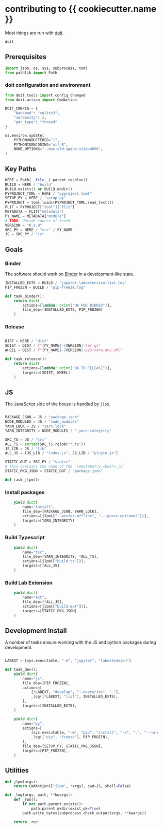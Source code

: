 # contributing to {{ cookiecutter.name }}

Most things are run with [doit](https://github.com/pydoit/doit).

```bash
doit
```

## Prerequisites

```py
import json, os, sys, subprocess, toml
from pathlib import Path
```


### doit configuration and environment

```py
from doit.tools import config_changed
from doit.action import CmdAction

DOIT_CONFIG = {
    "backend": "sqlite3",
    "verbosity": 2,
    "par_type": "thread"
}

os.environ.update(
    PYTHONUNBUFFERED="1",
    PYTHONIOENCODING="utf-8",
    NODE_OPTIONS="--max-old-space-size=4096",
)
```

## Key Paths

```py
HERE = Path(__file__).parent.resolve()
BUILD = HERE / "build"
BUILD.exists() or BUILD.mkdir()
PYPROJECT_TOML = HERE / "pyproject.toml"
SETUP_PY = HERE / "setup.py"
PYPROJECT = toml.loads(PYPROJECT_TOML.read_text())
FLIT = PYPROJECT["tool"]["flit"]
METADATA = FLIT["metadata"]
PY_NAME = METADATA["module"]
# TODO: decide source of truth
VERSION = "0.1.0"
SRC_PY = HERE / "src" / PY_NAME
JS = SRC_PY / "js"
```

## Goals

### Binder
The software should work on [Binder](https://mybinder.org) in a development-like
state.

```py
INSTALLED_EXTS = BUILD / "jupyter-labextension-list.log"
PIP_FROZEN = BUILD / "pip-freeze.log"

def task_binder():
    return dict(
        actions=[lambda: print("OK FOR BINDER")],
        file_dep=[INSTALLED_EXTS, PIP_FROZEN]
    )
```

### Release

```py

DIST = HERE / "dist"
SDIST = DIST / f"{PY_NAME}-{VERSION}.tar.gz"
WHEEL = DIST / f"{PY_NAME}-{VERSION}-py3-none-any.whl"

def task_release():
    return dict(
        actions=[lambda: print("OK TO RELEASE")],
        targets=[SDIST, WHEEL]
    )
```

## JS

The JavaScript side of the house is handled by `jlpm`.

```py

PACKAGE_JSON = JS / "package.json"
NODE_MODULES = JS / "node_modules"
YARN_LOCK = JS / "yarn.lock"
YARN_INTEGRITY = NODE_MODULES / ".yarn-integrity"

SRC_TS = JS / "src"
ALL_TS = sorted(SRC_TS.rglob("*.ts"))
JS_LIB = JS / "lib"
ALL_JS = [JS_LIB / "index.js", JS_LIB / "plugin.js"]

STATIC_OUT = SRC_PY / "static"
# this contains the name of the `remoteEntry.<hash>.js`
STATIC_PKG_JSON = STATIC_OUT / "package.json"

def task_jlpm():
```

### Install packages

```py
    yield dict(
        name="install",
        file_dep=[PACKAGE_JSON, YARN_LOCK],
        actions=[jlpm(["--prefer-offline", "--ignore-optional"])],
        targets=[YARN_INTEGRITY]
    )
```

### Build Typescript

```py
    yield dict(
        name="tsc",
        file_dep=[YARN_INTEGRITY, *ALL_TS],
        actions=[jlpm(["build:ts"])],
        targets=[*ALL_JS]
    )
```

### Build Lab Extension

```py
    yield dict(
        name="ext",
        file_dep=[*ALL_JS],
        actions=[jlpm(["build:ext"])],
        targets=[STATIC_PKG_JSON]
    )
```

## Development Install

A number of tasks ensure working with the JS and python packages during development.

```py

LABEXT = [sys.executable, "-m", "jupyter", "labextension"]

def task_dev():
    yield dict(
        name="js",
        file_dep=[PIP_FROZEN],
        actions=[
            [*LABEXT, "develop", "--overwrite", "."],
            _log([*LABEXT, "list"], INSTALLED_EXTS),
        ],
        targets=[INSTALLED_EXTS],
    )
```

```py
    yield dict(
        name="py",
        actions=[
            [sys.executable, "-m", "pip", "install", "-e", ".", "--no-deps"],
            _log(["pip", "freeze"], PIP_FROZEN),
        ],
        file_dep=[SETUP_PY, STATIC_PKG_JSON],
        targets=[PIP_FROZEN],
    )

```


## Utilities
```py
def jlpm(args):
    return CmdAction(["jlpm", *args], cwd=JS, shell=False)

def _log(args, path, **kwargs):
    def _run():
        if not path.parent.exists():
            path.parent.mkdir(exist_ok=True)
        path.write_bytes(subprocess.check_output(args, **kwargs))

    return _run
```
